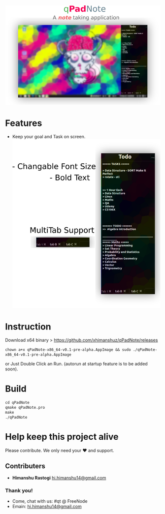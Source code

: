 ![alt text](https://github.com/xhimanshuz/qPadNote/blob/master/Data/header.png)

# Features
- Keep your goal and Task on screen.
![alt text](https://github.com/xhimanshuz/qPadNote/blob/master/Data/qPadNoteDetail.png)
# Instruction
Download x64 binary > https://github.com/xhimanshuz/qPadNote/releases
```shell
chown a+x qPadNote-x86_64-v0.1-pre-alpha.AppImage && sudo ./qPadNote-x86_64-v0.1-pre-alpha.AppImage
```
or Just Double Click an Run. (autorun at startup feature is to be added soon).
# Build
```
cd qPadNote
qmake qPadNote.pro
make
./qPadNote
```


# Help keep this project alive
Please contribute. We only need your ♥ and support.

## Contributers
- __Himanshu Rastogi__ <hi.himanshu14@gmail.com>

### Thank you!
- Come, chat with us: #qt @ FreeNode
- Emain: hi.himanshu14@gmail.com
